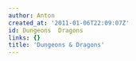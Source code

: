 ```yaml
---
author: Anton
created_at: '2011-01-06T22:09:07Z'
id: Dungeons  Dragons
links: {}
title: 'Dungeons & Dragons'
---
```

